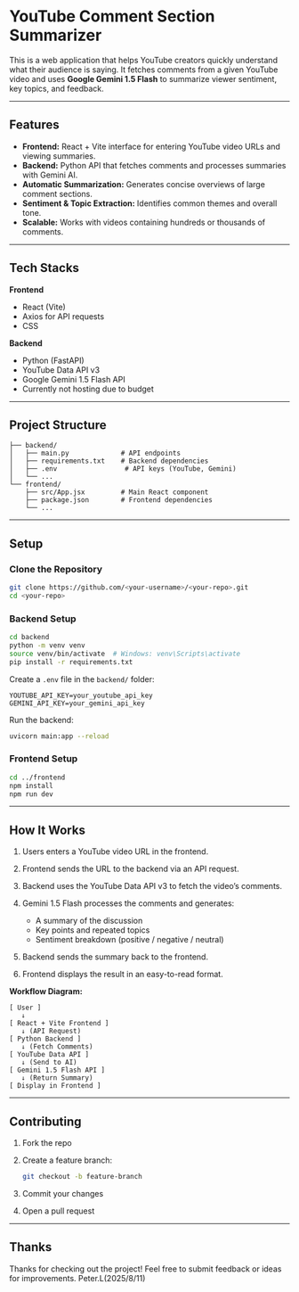 
# YouTube Comment Section Summarizer

This is a web application that helps YouTube creators quickly understand what their audience is saying.
It fetches comments from a given YouTube video and uses **Google Gemini 1.5 Flash** to summarize viewer sentiment, key topics, and feedback.

---

##  Features

* **Frontend:** React + Vite interface for entering YouTube video URLs and viewing summaries.
* **Backend:** Python API that fetches comments and processes summaries with Gemini AI.
* **Automatic Summarization:** Generates concise overviews of large comment sections.
* **Sentiment & Topic Extraction:** Identifies common themes and overall tone.
* **Scalable:** Works with videos containing hundreds or thousands of comments.

---

##  Tech Stacks

**Frontend**

* React (Vite)
* Axios for API requests
* CSS 

**Backend**

* Python (FastAPI)
* YouTube Data API v3
* Google Gemini 1.5 Flash API
* Currently not hosting due to budget
---

##  Project Structure

```
├── backend/
│   ├── main.py             # API endpoints
│   ├── requirements.txt    # Backend dependencies
│   ├── .env                 # API keys (YouTube, Gemini)
│   └── ...
└── frontend/
    ├── src/App.jsx         # Main React component
    ├── package.json        # Frontend dependencies
    └── ...
```

---

##  Setup

###  Clone the Repository

```bash
git clone https://github.com/<your-username>/<your-repo>.git
cd <your-repo>
```

### Backend Setup

```bash
cd backend
python -m venv venv
source venv/bin/activate  # Windows: venv\Scripts\activate
pip install -r requirements.txt
```

Create a `.env` file in the `backend/` folder:

```env
YOUTUBE_API_KEY=your_youtube_api_key
GEMINI_API_KEY=your_gemini_api_key
```

Run the backend:

```bash
uvicorn main:app --reload
```

### Frontend Setup

```bash
cd ../frontend
npm install
npm run dev
```

---

##  How It Works

1. Users enters a YouTube video URL in the frontend.
2. Frontend sends the URL to the backend via an API request.
3. Backend uses the YouTube Data API v3 to fetch the video’s comments.
4. Gemini 1.5 Flash processes the comments and generates:

   * A summary of the discussion
   * Key points and repeated topics
   * Sentiment breakdown (positive / negative / neutral)
5. Backend sends the summary back to the frontend.
6. Frontend displays the result in an easy-to-read format.

**Workflow Diagram:**

```
[ User ] 
   ↓
[ React + Vite Frontend ] 
   ↓ (API Request)
[ Python Backend ]
   ↓ (Fetch Comments)
[ YouTube Data API ]
   ↓ (Send to AI)
[ Gemini 1.5 Flash API ]
   ↓ (Return Summary)
[ Display in Frontend ]
```

---

##  Contributing

1. Fork the repo
2. Create a feature branch:

   ```bash
   git checkout -b feature-branch
   ```
3. Commit your changes
4. Open a pull request

---

##  Thanks

Thanks for checking out the project!
Feel free to submit feedback or ideas for improvements. Peter.L(2025/8/11)



